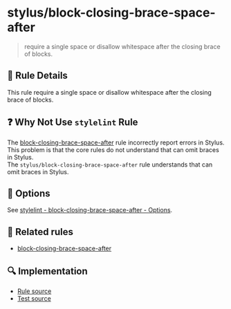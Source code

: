 # stylus/block-closing-brace-space-after

> require a single space or disallow whitespace after the closing brace of blocks.

## :book: Rule Details

This rule require a single space or disallow whitespace after the closing brace of blocks.

## :question: Why Not Use `stylelint` Rule

The [block-closing-brace-space-after] rule incorrectly report errors in Stylus.  
This problem is that the core rules do not understand that can omit braces in Stylus.  
The `stylus/block-closing-brace-space-after` rule understands that can omit braces in Stylus.

## :wrench: Options

See [stylelint - block-closing-brace-space-after - Options](https://stylelint.io/user-guide/rules/block-closing-brace-space-after#options).

## :couple: Related rules

- [block-closing-brace-space-after]

[block-closing-brace-space-after]: https://stylelint.io/user-guide/rules/block-closing-brace-space-after

## :mag: Implementation

- [Rule source](https://github.com/stylus/stylelint-plugin-stylus/blob/main/lib/rules/block-closing-brace-space-after.js)
- [Test source](https://github.com/stylus/stylelint-plugin-stylus/blob/main/tests/lib/rules/block-closing-brace-space-after.js)
